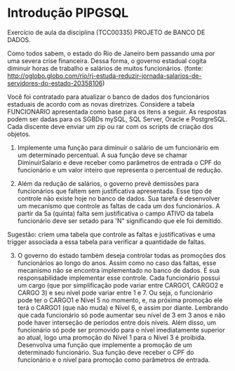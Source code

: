 # Introdução PlPGSQL

Exercício de aula da disciplina (TCC00335) PROJETO de BANCO DE DADOS.


Como todos sabem, o estado do Rio de Janeiro bem passando uma por uma severa crise financeira. Dessa forma, o governo estadual cogita diminuir horas de trabalho e salários de muitos funcionários. (fonte: http://oglobo.globo.com/rio/rj-estuda-reduzir-jornada-salarios-de-servidores-do-estado-20358106)

Você foi contratado para atualizar o banco de dados dos funcionários estaduais de acordo com as novas diretrizes. Considere a tabela FUNCIONARIO apresentada como base para os itens a seguir. As respostas podem ser dadas para os SGBDs mySQL, SQL Server, Oracle e PostgreSQL. Cada discente deve enviar um zip ou rar com os scripts de criação dos objetos.

1. Implemente uma função para diminuir o salário de um funcionário em um determinado percentual. A sua função deve se chamar DiminuirSalario e deve receber como parâmetros de entrada o CPF do funcionário e um valor inteiro que representa o percentual de redução.

2. Além da redução de salários, o governo prevê demissões para funcionários que faltem sem justificativa apresentada. Esse tipo de controle não existe hoje no banco de dados. Sua tarefa é desenvolver um mecanismo que controle as faltas de cada um dos funcionários. A partir da 5a (quinta) falta sem justificativa o campo ATIVO da tabela funcionário deve ser setado para 'N" significando que ele foi demitido.

Sugestão: criem uma tabela que controle as faltas e justificativas e uma trigger associada a essa tabela para verificar a quantidade de faltas.

3. O governo do estado também deseja controlar todas as promoções dos funcionários ao longo do anos. Assim como no caso das faltas, esse mecanismo não se encontra implementado no banco de dados. É sua responsabilidade implementar esse controle. Cada funcionário possui um cargo (que por simplificação pode variar entre CARGO1, CARGO2 e CARGO 3) e seu nível pode variar entre 1 e 7. Ou seja, o funcionário pode ter o CARGO1 e Nível 5 no momento, e, na próxima promoção ele terá o CARGO1 (que não muda) e Nível 6, e assim por diante. Lembrando que cada funcionário só pode aumentar seu nível de 3 em 3 anos e não pode haver interseção de períodos entre dois níveis. Além disso, um funcionário só pode ser promovido para o nível imediatamente superior ao atual, logo uma promoção do Nível 1 para o Nível 3 é proibida. Desenvolva uma função que implemente a promoção de um determinado funcionário. Sua função deve receber o CPF do funcionário e o nível para promoção como parâmetros de entrada.
